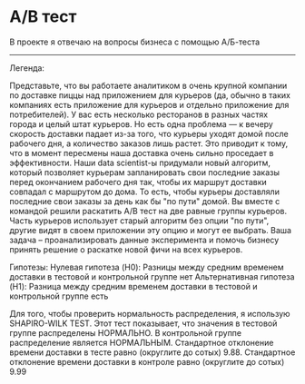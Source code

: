 # A/B тест


В проекте я отвечаю на вопросы бизнеса с помощью А/Б-теста
___
Легенда:

Представьте, что вы работаете аналитиком в очень крупной компании по доставке пиццы над приложением для курьеров (да, обычно в таких компаниях есть приложение для курьеров и отдельно приложение для потребителей).
У вас есть несколько ресторанов в разных частях города и целый штат курьеров. Но есть одна проблема — к вечеру скорость доставки падает из-за того, что курьеры уходят домой после рабочего дня, а количество заказов лишь растет. Это приводит к тому, что в момент пересмены наша доставка очень сильно проседает в эффективности. 
Наши data scientist-ы придумали новый алгоритм, который позволяет курьерам запланировать свои последние заказы перед окончанием рабочего дня так, чтобы их маршрут доставки совпадал с маршрутом до дома. То есть, чтобы курьеры доставляли последние свои заказы за день как бы "по пути" домой. 
Вы вместе с командой решили раскатить A/B тест на две равные группы курьеров. Часть курьеров использует старый алгоритм без опции "по пути", другие видят в своем приложении эту опцию и могут ее выбрать. Ваша задача – проанализировать данные эксперимента и помочь бизнесу принять решение о раскатке новой фичи на всех курьеров.

Гипотезы:
Нулевая гипотеза (H0): Разницы между средним временем доставки в тестовой и контрольной группе нет
Альтернативная гипотеза (H1): Разница между средним временем доставки в тестовой и контрольной группе есть

Для того, чтобы проверить нормальность распределения, я использую SHAPIRO-WILK TEST. Этот тест показывает, что значения в тестовой группе распределены НОРМАЛЬНО. В контрольной группе распределение является НОРМАЛЬНЫМ. Стандартное отклонение времени доставки в тесте равно (округлите до сотых) 9.88.  Стандартное отклонение времени доставки в контроле равно (округлите до сотых) 9.99
